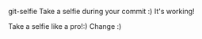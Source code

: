 git-selfie
Take a selfie during your commit :)
It's working!

Take a selfie like a pro!:)
Change :)


